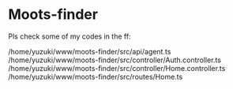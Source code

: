 
# Moots-finder
Pls check some of my codes in the ff:

/home/yuzuki/www/moots-finder/src/api/agent.ts
/home/yuzuki/www/moots-finder/src/controller/Auth.controller.ts
/home/yuzuki/www/moots-finder/src/controller/Home.controller.ts
/home/yuzuki/www/moots-finder/src/routes/Home.ts